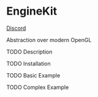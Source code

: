 # EngineKit

[Discord](https://discord.gg/VxEaZ3B4Tg)

Abstraction over modern OpenGL

TODO Description

TODO Installation

TODO Basic Example

TODO Complex Example
